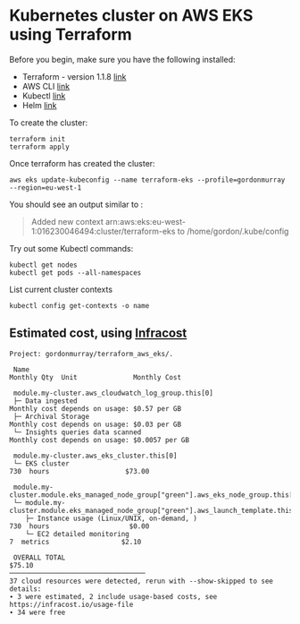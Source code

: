 # Kubernetes cluster on AWS EKS using Terraform

Before you begin, make sure you have the following installed:

* Terraform - version 1.1.8 [link](https://www.terraform.io/downloads.html)
* AWS CLI [link](https://docs.aws.amazon.com/cli/latest/userguide/cli-chap-welcome.html)
* Kubectl [link](https://kubernetes.io/docs/tasks/tools/)
* Helm [link](https://helm.sh/docs/intro/install/)

To create the cluster:

```
terraform init
terraform apply
```

Once terraform has created the cluster:

```
aws eks update-kubeconfig --name terraform-eks --profile=gordonmurray --region=eu-west-1
```

You should see an output similar to :

> Added new context arn:aws:eks:eu-west-1:016230046494:cluster/terraform-eks to /home/gordon/.kube/config

Try out some Kubectl commands:

```
kubectl get nodes
kubectl get pods --all-namespaces
```

List current cluster contexts

```
kubectl config get-contexts -o name
```

## Estimated cost, using [Infracost](https://github.com/infracost/infracost)

```
Project: gordonmurray/terraform_aws_eks/.

 Name                                                                                        Monthly Qty  Unit              Monthly Cost

 module.my-cluster.aws_cloudwatch_log_group.this[0]
 ├─ Data ingested                                                                         Monthly cost depends on usage: $0.57 per GB
 ├─ Archival Storage                                                                      Monthly cost depends on usage: $0.03 per GB
 └─ Insights queries data scanned                                                         Monthly cost depends on usage: $0.0057 per GB

 module.my-cluster.aws_eks_cluster.this[0]
 └─ EKS cluster                                                                                      730  hours                   $73.00

 module.my-cluster.module.eks_managed_node_group["green"].aws_eks_node_group.this[0]
 └─ module.my-cluster.module.eks_managed_node_group["green"].aws_launch_template.this[0]
    ├─ Instance usage (Linux/UNIX, on-demand, )                                                      730  hours                    $0.00
    └─ EC2 detailed monitoring                                                                         7  metrics                  $2.10

 OVERALL TOTAL                                                                                                                    $75.10
──────────────────────────────────
37 cloud resources were detected, rerun with --show-skipped to see details:
∙ 3 were estimated, 2 include usage-based costs, see https://infracost.io/usage-file
∙ 34 were free
```